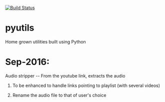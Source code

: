 [![Build Status](https://travis-ci.org/mramanathan/pyutils.svg?branch=master)](https://travis-ci.org/mramanathan/pyutils)

# pyutils
Home grown utilities built using Python

# Sep-2016:
Audio stripper -- From the youtube link, extracts the audio

1. To be enhanced to handle links pointing to playlist (with 
several videos)

2. Rename the audio file to that of user's choice
